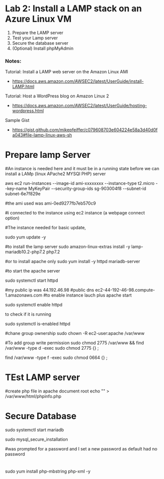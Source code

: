 # Lab 2: Install a LAMP stack on an Azure Linux VM

1. Prepare the LAMP server
2. Test your Lamp server
3. Secure the database server
4. (Optional) Install phpMyAdmin

### Notes:

Tutorial: Install a LAMP web server on the Amazon Linux AMI
* https://docs.aws.amazon.com/AWSEC2/latest/UserGuide/install-LAMP.html

Tutorial: Host a WordPress blog on Amazon Linux 2
* https://docs.aws.amazon.com/AWSEC2/latest/UserGuide/hosting-wordpress.html

Sample Gist
* https://gist.github.com/mikepfeiffer/c079608703e604224e58a3d40d0fa043#file-lamp-linux-aws-sh


# Prepare lamp Server

#An instance is needed here and it must be in a running state before we can install a LAMp (linux APache2 MYSQl PHP) server

aws ec2 run-instances --image-id ami-xxxxxxxx  --instance-type t2.micro --key-name MyKeyPair --security-group-ids sg-903004f8 --subnet-id subnet-6e7f829e

#the ami used was ami-0ed9277fb7eb570c9

#i connected to the instance using ec2 instance (a webpage connect option) 

#The instance needed for basic update,

sudo yum update -y

#to install the lamp server
sudo amazon-linux-extras install -y lamp-mariadb10.2-php7.2 php7.2

#or to install apache only
sudo yum install -y httpd mariadb-server

#to start the apache server

sudo systemctl   start httpd

#my public ip was 
44.192.46.98
#public dns
ec2-44-192-46-98.compute-1.amazonaws.com
#to enable instance lauch plus apache start

sudo systemctl enable httpd

to check if it is running

sudo systemctl is-enabled httpd

#chane group ownership 
sudo chown -R ec2-user:apache /var/www

#To add group write permission
sudo chmod 2775 /var/www && find /var/www -type d -exec sudo chmod 2775 {} \;

find /var/www -type f -exec sudo chmod 0664 {} \;


# TEst  LAMP server

#create php file in apache document root
echo "<?php phpinfo(); ?>" > /var/www/html/phpinfo.php



# Secure Database

sudo systemctl start mariadb

sudo mysql_secure_installation

#was prompted for a password and I set a new password as default had no password



# 

sudo yum install php-mbstring php-xml -y





